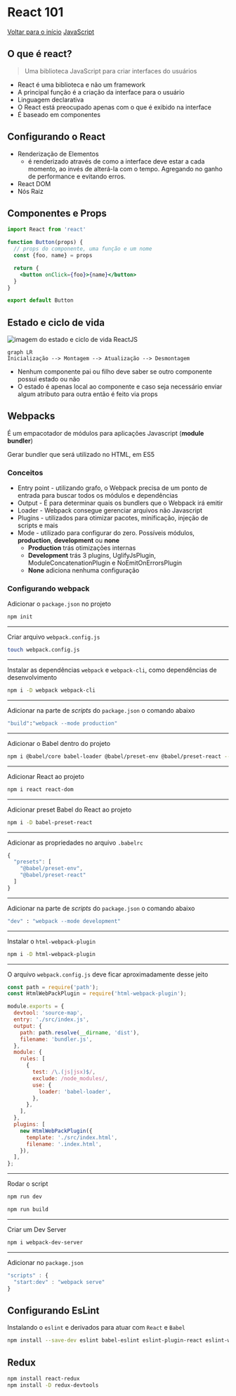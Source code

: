 ﻿# React 101

[Voltar para o início](./README.md)
[JavaScript](../languages/javascript/javascript-vanilla.md)

## O que é react?

> Uma biblioteca JavaScript para criar interfaces do usuários

- React é uma biblioteca e não um framework
- A principal função é a criação da interface para o usuário
- Linguagem declarativa
- O React está preocupado apenas com o que é exibido na interface
- É baseado em componentes

## Configurando o React

- Renderização de Elementos
  - é renderizado através de como a interface deve estar a cada momento, ao invés de alterá-la com o tempo. Agregando no ganho de performance e evitando erros.
- React DOM
- Nós Raiz

## Componentes e Props

```jsx
import React from 'react'

function Button(props) {
  // props do componente, uma função e um nome
  const {foo, name} = props

  return {
    <button onClick={foo}>{name}</button>
  }
}

export default Button
```

## Estado e ciclo de vida

![imagem do estado e ciclo de vida ReactJS](https://external-content.duckduckgo.com/iu/?u=https%3A%2F%2Fcdn-images-1.medium.com%2Fmax%2F2400%2F1*sn-ftowp0_VVRbeUAFECMA.png&f=1&nofb=1)

```mermaid
graph LR
Inicialização --> Montagem --> Atualização --> Desmontagem
```

- Nenhum componente pai ou filho deve saber se outro componente possui estado ou não
- O estado é apenas local ao componente e caso seja necessário enviar algum atributo para outra então é feito via props

## Webpacks

É um empacotador de módulos para aplicações Javascript (**module bundler**)

Gerar bundler que será utilizado no HTML, em ES5

### Conceitos

- Entry point - utilizando grafo, o Webpack precisa de um ponto de entrada para buscar todos os módulos e dependências
- Output - É para determinar quais os bundlers que o Webpack irá emitir
- Loader - Webpack consegue gerenciar arquivos não Javascript
- Plugins - utilizados para otimizar pacotes, minificação, injeção de scripts e mais
- Mode - utilizado para configurar do zero. Possíveis módulos, **production**, **development** ou **none**
  - **Production** trás otimizações internas
  - **Development** trás 3 plugins, UglifyJsPlugin, ModuleConcatenationPlugin e NoEmitOnErrorsPlugin
  - **None** adiciona nenhuma configuração

### Configurando webpack

Adicionar o `package.json` no projeto

```bash
npm init
```

---

Criar arquivo `webpack.config.js`

```bash
touch webpack.config.js
```

---

Instalar as dependências `webpack` e `webpack-cli`, como dependências de desenvolvimento

```bash
npm i -D webpack webpack-cli
```

---

Adicionar na parte de _scripts_ do `package.json` o comando abaixo

```bash
"build":"webpack --mode production"
```

---

Adicionar o Babel dentro do projeto

```bash
npm i @babel/core babel-loader @babel/preset-env @babel/preset-react --save-dev
```

---

Adicionar React ao projeto

```bash
npm i react react-dom
```

---

Adicionar preset Babel do React ao projeto

```bash
npm i -D babel-preset-react
```

---

Adicionar as propriedades no arquivo `.babelrc`

```js
{
  "presets": [
    "@babel/preset-env",
    "@babel/preset-react"
  ]
}
```

---

Adicionar na parte de _scripts_ do `package.json` o comando abaixo

```bash
"dev" : "webpack --mode development"
```

---

Instalar o `html-webpack-plugin`

```bash
npm i -D html-webpack-plugin
```

---

O arquivo `webpack.config.js` deve ficar aproximadamente desse jeito

```js
const path = require('path');
const HtmlWebPackPlugin = require('html-webpack-plugin');

module.exports = {
  devtool: 'source-map',
  entry: './src/index.js',
  output: {
    path: path.resolve(__dirname, 'dist'),
    filename: 'bundler.js',
  },
  module: {
    rules: [
      {
        test: /\.(js|jsx)$/,
        exclude: /node_modules/,
        use: {
          loader: 'babel-loader',
        },
      },
    ],
  },
  plugins: [
    new HtmlWebPackPlugin({
      template: './src/index.html',
      filename: '.index.html',
    }),
  ],
};
```

---

Rodar o script

```bash
npm run dev
```

```bash
npm run build
```

---

Criar um Dev Server

```bash
npm i webpack-dev-server
```

---

Adicionar no `package.json`

```js
"scripts" : {
  "start:dev" : "webpack serve"
}
```

## Configurando EsLint

Instalando o `eslint` e derivados para atuar com `React` e `Babel`

```bash
npm install --save-dev eslint babel-eslint eslint-plugin-react eslint-watch
```

## Redux

```bash
npm install react-redux
npm install -D redux-devtools
```

